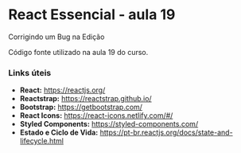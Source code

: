 # React Essencial - aula 19

Corrigindo um Bug na Edição

Código fonte utilizado na aula 19 do curso.

### Links úteis

- **React:** https://reactjs.org/
- **Reactstrap:** https://reactstrap.github.io/
- **Bootstrap:** https://getbootstrap.com/
- **React Icons:** https://react-icons.netlify.com/#/
- **Styled Components:** https://styled-components.com/
- **Estado e Ciclo de Vida:** https://pt-br.reactjs.org/docs/state-and-lifecycle.html
